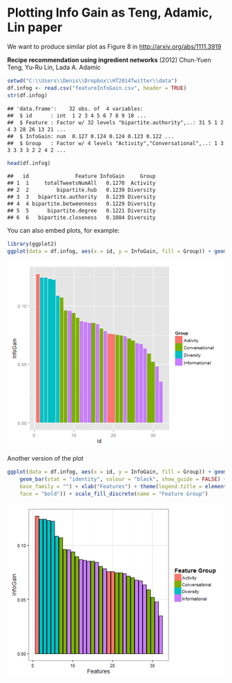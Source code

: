 Plotting Info Gain as Teng, Adamic, Lin paper
========================================================

We want to produce similar plot as Figure 8 in http://arxiv.org/abs/1111.3919

**Recipe recommendation using ingredient networks** (2012)
Chun-Yuen Teng, Yu-Ru Lin, Lada A. Adamic


```r
setwd("C:\\Users\\Denis\\Dropbox\\HT2014Twitter\\data")
df.infog <- read.csv("featureInfoGain.csv", header = TRUE)
str(df.infog)
```

```
## 'data.frame':	32 obs. of  4 variables:
##  $ id      : int  1 2 3 4 5 6 7 8 9 10 ...
##  $ Feature : Factor w/ 32 levels "bipartite.authority",..: 31 5 1 2 4 3 28 26 13 21 ...
##  $ InfoGain: num  0.127 0.124 0.124 0.123 0.122 ...
##  $ Group   : Factor w/ 4 levels "Activity","Conversational",..: 1 3 3 3 3 3 2 2 4 2 ...
```

```r
head(df.infog)
```

```
##   id               Feature InfoGain     Group
## 1  1     totalTweetsNumAll   0.1270  Activity
## 2  2         bipartite.hub   0.1239 Diversity
## 3  3   bipartite.authority   0.1239 Diversity
## 4  4 bipartite.betweenness   0.1229 Diversity
## 5  5      bipartite.degree   0.1221 Diversity
## 6  6   bipartite.closeness   0.1084 Diversity
```


You can also embed plots, for example:


```r
library(ggplot2)
ggplot(data = df.infog, aes(x = id, y = InfoGain, fill = Group)) + geom_bar(stat = "identity")
```

![plot of chunk unnamed-chunk-2](figure/unnamed-chunk-2.png) 


Another version of the plot

```r
ggplot(data = df.infog, aes(x = id, y = InfoGain, fill = Group)) + geom_bar(stat = "identity") + 
    geom_bar(stat = "identity", colour = "black", show_guide = FALSE) + theme_bw(base_size = 14, 
    base_family = "") + xlab("Features") + theme(legend.title = element_text(size = 14, 
    face = "bold")) + scale_fill_discrete(name = "Feature Group")
```

![plot of chunk unnamed-chunk-3](figure/unnamed-chunk-3.png) 

